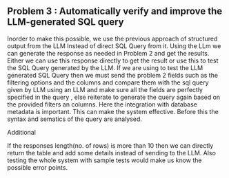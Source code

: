## Problem 3 : Automatically verify and improve the LLM-generated SQL query

Inorder to make this possible, we use the previous approach of structured output from the LLM Instead of direct SQL Query from it. Using the LLm we can generate the response as needed in Problem 2 and get the results. Either we can use this response directly to get the result or use this to test the SQL Query generated by the LLM. If we are using to test the LLM generated SQL Query then we must send the problem 2 fields such as the filtering options and the columns and compare them with the sql query given by LLM using an LLM and make sure all the fields are perfectly specified in the query , else reiterate to generate the query again based on the provided filters an columns. Here the integration with database metadata is important. This can make the system effective. Before this the syntax and sematics of the query are analysed. 

Additional

If the responses length(no. of rows) is more than 10 then we can directly return the table and add some details instead of sending to the LLM. Also testing the whole system with sample tests would make us know the possible error points.
